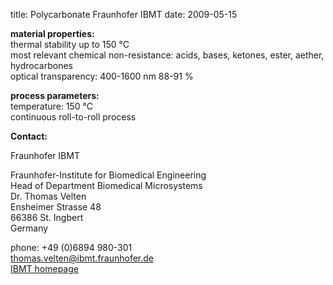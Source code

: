 title: Polycarbonate Fraunhofer IBMT
date: 2009-05-15  

__material properties:__  	
thermal stability up to	150 °C  
most relevant chemical non-resistance:	acids, bases, ketones, ester, aether, hydrocarbones  
optical transparency:	400-1600 nm 88-91 %  



	
__process parameters:__  	
temperature:	150 °C    	
continuous roll-to-roll process
<!--break-->
__Contact:__


Fraunhofer IBMT

Fraunhofer-Institute for Biomedical Engineering  
Head of Department Biomedical Microsystems  
Dr. Thomas Velten   
Ensheimer Strasse 48   
66386 St. Ingbert   
Germany  

phone: +49 (0)6894 980-301  
thomas.velten@ibmt.fraunhofer.de  
[IBMT homepage](http://www.ibmt.fraunhofer.de/fhg/ibmt_en/biomedical_engineering/biomedical_microsystems/microsensors_microfluidics/index.jsp)